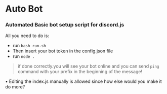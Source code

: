 # Auto Bot
### Automated Basic bot setup script for discord.js

All you need to do is:

- run `bash run.sh`
- Then insert your bot token in the config.json file
- run `node .`

> if done correctly.you will see your bot online and you can send `ping` command with your prefix in the beginning of the message!

• Editing the index.js manually is allowed since how else would you make it do more?
